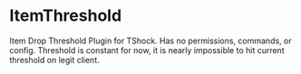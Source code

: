 ItemThreshold
=============

Item Drop Threshold Plugin for TShock. 
Has no permissions, commands, or config. 
Threshold is constant for now, it is nearly impossible to hit current threshold on legit client.
